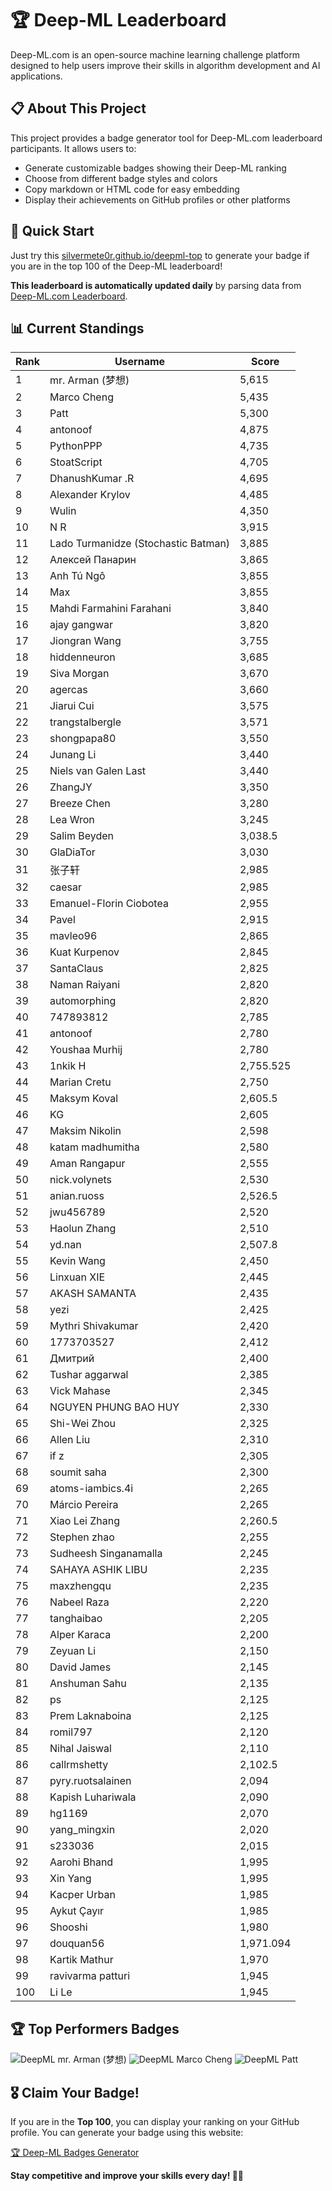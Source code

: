 # 🏆 Deep-ML Leaderboard

Deep-ML.com is an open-source machine learning challenge platform designed to help users improve their skills in algorithm development and AI applications.  

## 📋 About This Project

This project provides a badge generator tool for Deep-ML.com leaderboard participants. It allows users to:
- Generate customizable badges showing their Deep-ML ranking
- Choose from different badge styles and colors
- Copy markdown or HTML code for easy embedding
- Display their achievements on GitHub profiles or other platforms

## 🚀 Quick Start

Just try this [silvermete0r.github.io/deepml-top](https://silvermete0r.github.io/deepml-top) to generate your badge if you are in the top 100 of the Deep-ML leaderboard!

**This leaderboard is automatically updated daily** by parsing data from [Deep-ML.com Leaderboard](https://www.deep-ml.com/leaderboard).  

## 📊 Current Standings  

<!-- LEADERBOARD_START -->
| Rank | Username | Score |
|------|---------|-------|
| 1 | mr. Arman (梦想) | 5,615 |
| 2 | Marco Cheng | 5,435 |
| 3 | Patt | 5,300 |
| 4 | antonoof | 4,875 |
| 5 | PythonPPP | 4,735 |
| 6 | StoatScript | 4,705 |
| 7 | DhanushKumar .R | 4,695 |
| 8 | Alexander Krylov | 4,485 |
| 9 | Wulin | 4,350 |
| 10 | N R | 3,915 |
| 11 | Lado Turmanidze (Stochastic Batman) | 3,885 |
| 12 | Алексей Панарин | 3,865 |
| 13 | Anh Tú Ngô | 3,855 |
| 14 | Max | 3,855 |
| 15 | Mahdi Farmahini Farahani | 3,840 |
| 16 | ajay gangwar | 3,820 |
| 17 | Jiongran Wang | 3,755 |
| 18 | hiddenneuron | 3,685 |
| 19 | Siva Morgan | 3,670 |
| 20 | agercas | 3,660 |
| 21 | Jiarui Cui | 3,575 |
| 22 | trangstalbergle | 3,571 |
| 23 | shongpapa80 | 3,550 |
| 24 | Junang Li | 3,440 |
| 25 | Niels van Galen Last | 3,440 |
| 26 | ZhangJY | 3,350 |
| 27 | Breeze Chen | 3,280 |
| 28 | Lea Wron | 3,245 |
| 29 | Salim Beyden | 3,038.5 |
| 30 | GlaDiaTor | 3,030 |
| 31 | 张子轩 | 2,985 |
| 32 | caesar | 2,985 |
| 33 | Emanuel-Florin Ciobotea | 2,955 |
| 34 | Pavel | 2,915 |
| 35 | mavleo96 | 2,865 |
| 36 | Kuat Kurpenov | 2,845 |
| 37 | SantaClaus | 2,825 |
| 38 | Naman Raiyani | 2,820 |
| 39 | automorphing | 2,820 |
| 40 | 747893812 | 2,785 |
| 41 | antonoof | 2,780 |
| 42 | Youshaa Murhij | 2,780 |
| 43 | 1nkik H | 2,755.525 |
| 44 | Marian Cretu | 2,750 |
| 45 | Maksym Koval | 2,605.5 |
| 46 | KG | 2,605 |
| 47 | Maksim Nikolin | 2,598 |
| 48 | katam madhumitha | 2,580 |
| 49 | Aman Rangapur | 2,555 |
| 50 | nick.volynets | 2,530 |
| 51 | anian.ruoss | 2,526.5 |
| 52 | jwu456789 | 2,520 |
| 53 | Haolun Zhang | 2,510 |
| 54 | yd.nan | 2,507.8 |
| 55 | Kevin Wang | 2,450 |
| 56 | Linxuan XIE | 2,445 |
| 57 | AKASH SAMANTA | 2,435 |
| 58 | yezi | 2,425 |
| 59 | Mythri Shivakumar | 2,420 |
| 60 | 1773703527 | 2,412 |
| 61 | Дмитрий | 2,400 |
| 62 | Tushar aggarwal | 2,385 |
| 63 | Vick Mahase | 2,345 |
| 64 | NGUYEN PHUNG BAO HUY | 2,330 |
| 65 | Shi-Wei Zhou | 2,325 |
| 66 | Allen Liu | 2,310 |
| 67 | if z | 2,305 |
| 68 | soumit saha | 2,300 |
| 69 | atoms-iambics.4i | 2,265 |
| 70 | Márcio Pereira | 2,265 |
| 71 | Xiao Lei Zhang | 2,260.5 |
| 72 | Stephen zhao | 2,255 |
| 73 | Sudheesh Singanamalla | 2,245 |
| 74 | SAHAYA ASHIK LIBU | 2,235 |
| 75 | maxzhengqu | 2,235 |
| 76 | Nabeel Raza | 2,220 |
| 77 | tanghaibao | 2,205 |
| 78 | Alper Karaca | 2,200 |
| 79 | Zeyuan Li | 2,150 |
| 80 | David James | 2,145 |
| 81 | Anshuman Sahu | 2,135 |
| 82 | ps | 2,125 |
| 83 | Prem Laknaboina | 2,125 |
| 84 | romil797 | 2,120 |
| 85 | Nihal Jaiswal | 2,110 |
| 86 | callrmshetty | 2,102.5 |
| 87 | pyry.ruotsalainen | 2,094 |
| 88 | Kapish Luhariwala | 2,090 |
| 89 | hg1169 | 2,070 |
| 90 | yang_mingxin | 2,020 |
| 91 | s233036 | 2,015 |
| 92 | Aarohi Bhand | 1,995 |
| 93 | Xin Yang | 1,995 |
| 94 | Kacper Urban | 1,985 |
| 95 | Aykut Çayır | 1,985 |
| 96 | Shooshi | 1,980 |
| 97 | douquan56 | 1,971.094 |
| 98 | Kartik Mathur | 1,970 |
| 99 | ravivarma patturi | 1,945 |
| 100 | Li Le | 1,945 |
<!-- LEADERBOARD_END -->

## 🏆 Top Performers Badges

<!-- BADGES_START -->
![DeepML mr. Arman (梦想)](https://img.shields.io/badge/dynamic/json?url=https%3A%2F%2Fraw.githubusercontent.com%2Fsilvermete0r%2Fdeepml-top%2Fmain%2Fbadges.json&query=%24.1247b1b5b9cd95e98d7ff7438207406f.label&prefix=Rank%20&style=for-the-badge&label=%F0%9F%9A%80%20DeepML&color=blue&link=https%3A%2F%2Fwww.deep-ml.com%2Fleaderboard)
![DeepML Marco Cheng](https://img.shields.io/badge/dynamic/json?url=https%3A%2F%2Fraw.githubusercontent.com%2Fsilvermete0r%2Fdeepml-top%2Fmain%2Fbadges.json&query=%24.4091c1a21900bd2c7d3f4e343acddda1.label&prefix=Rank%20&style=for-the-badge&label=%F0%9F%9A%80%20DeepML&color=blue&link=https%3A%2F%2Fwww.deep-ml.com%2Fleaderboard)
![DeepML Patt](https://img.shields.io/badge/dynamic/json?url=https%3A%2F%2Fraw.githubusercontent.com%2Fsilvermete0r%2Fdeepml-top%2Fmain%2Fbadges.json&query=%24.4b6dd077a50c0d50b43cc8120a91ccd7.label&prefix=Rank%20&style=for-the-badge&label=%F0%9F%9A%80%20DeepML&color=blue&link=https%3A%2F%2Fwww.deep-ml.com%2Fleaderboard)
<!-- BADGES_END -->

## 🎖 Claim Your Badge!  

If you are in the **Top 100**, you can display your ranking on your GitHub profile. You can generate your badge using this website:

[🏆 Deep-ML Badges Generator](https://silvermete0r.github.io/deepml-top/)

**Stay competitive and improve your skills every day! 🚀🔥**
